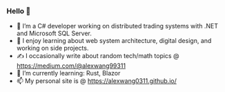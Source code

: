 ### Hello 👋
- 🏦 I’m a C# developer working on distributed trading systems with .NET and Microsoft SQL Server.
- 🤔 I enjoy learning about web system architecture, digital design, and working on side projects.
- ✍ I occasionally write about random tech/math topics @ https://medium.com/@alexwang99311
- 🌱 I’m currently learning: Rust, Blazor
- 📫 My personal site is @ https://alexwang0311.github.io/
<!--
**alexwang0311/alexwang0311** is a ✨ _special_ ✨ repository because its `README.md` (this file) appears on your GitHub profile.

Here are some ideas to get you started:


- 🌱 I’m currently learning ...
- 👯 I’m looking to collaborate on ...
- 🤔 I’m looking for help with ...
- 💬 Ask me about ...
- 📫 How to reach me: ...
- 😄 Pronouns: ...
- ⚡ Fun fact: ...
-->
